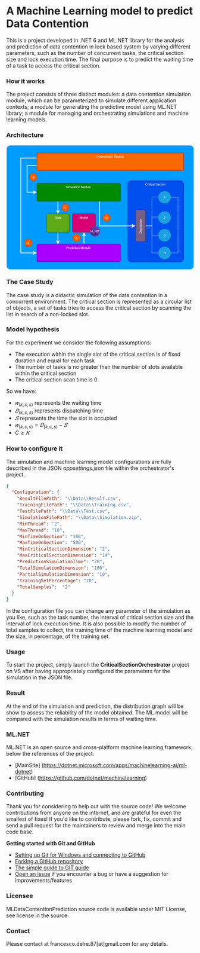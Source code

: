 # A Machine Learning model to predict Data Contention

This is a project developed in .NET 6 and ML.NET library for the analysis and prediction of data contention in lock based system by varying different parameters, such as the number of concurrent tasks, the critical section size and lock execution time. The final purpose is to predict the waiting time of a task to access the critical section.

### How it works
The project consists of three distinct modules: a data contention simulation module, which can be parameterized to simulate different application contexts; a module for generating the predictive model using ML.NET library; a module for managing and orchestrating simulations and machine learning models.

### Architecture
<img width="600" src="https://github.com/engineering87/MLDataContentionPrediction/blob/main/static/architecture.png" style="vertical-align:middle">

### The Case Study
The case study is a didactic simulation of the data contention in a concurrent environment. The critical section is represented as a circular list of objects, a set of tasks tries to access the critical section by scanning the list in search of a non-locked slot.

### Model hypothesis
For the experiment we consider the following assumptions:

* The execution within the single slot of the critical section is of fixed duration and equal for each task
* The number of tasks is no greater than the number of slots available within the critical section
* The critical section scan time is 0

So we have:

* $𝑤_(k, c, s)$ represents the waiting time
* $𝐷_(k,c, s)$ represents dispatching time
* $𝑆$ represents the time the slot is occupied
* $𝑤_(𝑘,c,s)=𝐷_(𝑘,c,s)−𝑆$
* $C≥𝐾$

### How to configure it
The simulation and machine learning model configurations are fully described in the JSON *appsettings.json* file within the orchestrator's project.

```json
{
  "Configuration": {
    "ResultFilePath": "\\Data\\Result.csv",
    "TrainingFilePath": "\\Data\\Training.csv",
    "TestFilePath": "\\Data\\Test.csv",
    "SimulationFilePath": "\\Data\\Simulation.zip",
    "MinThread": "2",
    "MaxThread": "10",
    "MinTimeOnSection": "100",
    "MaxTimeOnSection": "500",
    "MinCriticalSectionDimension": "2",
    "MaxCriticalSectionDimension": "14",
    "PredictionSimulationTime": "20",
    "TotalSimulationDimension": "100",
    "PartialSimulationDimension": "10",
    "TrainingSetPercentage": "70",
    "TotalSamples":  "2"
  }
}
```

In the configuration file you can change any parameter of the simulation as you like, such as the task number, the interval of critical section size and the interval of lock execution time. It is also possible to modify the number of total samples to collect, the training time of the machine learning model and the size, in percentage, of the training set.

### Usage
To start the project, simply launch the **CriticalSectionOrchestrator** project on VS after having appropriately configured the parameters for the simulation in the JSON file.

### Result
At the end of the simulation and prediction, the distribution graph will be show to assess the reliability of the model obtained. The ML model will be compared with the simulation results in terms of waiting time.



### ML.NET
ML.NET is an open source and cross-platform machine learning framework, below the references of the project:
 * [MainSite] (https://dotnet.microsoft.com/apps/machinelearning-ai/ml-dotnet)
 * [GitHub] (https://github.com/dotnet/machinelearning)

### Contributing
Thank you for considering to help out with the source code! We welcome contributions from anyone on the internet, and are grateful for even the smallest of fixes!
If you'd like to contribute, please fork, fix, commit and send a pull request for the maintainers to review and merge into the main code base.

**Getting started with Git and GitHub**

 * [Setting up Git for Windows and connecting to GitHub](http://help.github.com/win-set-up-git/)
 * [Forking a GitHub repository](http://help.github.com/fork-a-repo/)
 * [The simple guide to GIT guide](http://rogerdudler.github.com/git-guide/)
 * [Open an issue](https://github.com/engineering87/MLDataContentionPrediction/issues) if you encounter a bug or have a suggestion for improvements/features

### Licensee
MLDataContentionPrediction source code is available under MIT License, see license in the source.

### Contact
Please contact at francesco.delre.87[at]gmail.com for any details.
